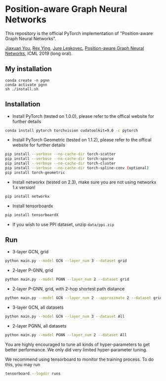 # Position-aware Graph Neural Networks
This repository is the official PyTorch implementation of "Position-aware Graph Neural Networks".

[Jiaxuan You](https://cs.stanford.edu/~jiaxuan/), [Rex Ying](https://cs.stanford.edu/people/rexy/), [Jure Leskovec](https://cs.stanford.edu/people/jure/index.html), [Position-aware Graph Neural Networks](http://proceedings.mlr.press/v97/you19b/you19b.pdf), ICML 2019 (long oral).

## My installation

    conda create -n pgnn
    conda activate pgnn
    sh ./install.sh

## Installation

- Install PyTorch (tested on 1.0.0), please refer to the offical website for further details
```bash
conda install pytorch torchvision cudatoolkit=9.0 -c pytorch
```
- Install PyTorch Geometric (tested on 1.1.2), please refer to the offical website for further details
```bash
pip install --verbose --no-cache-dir torch-scatter
pip install --verbose --no-cache-dir torch-sparse
pip install --verbose --no-cache-dir torch-cluster
pip install --verbose --no-cache-dir torch-spline-conv (optional)
pip install torch-geometric
```
- Install networkx (tested on 2.3), make sure you are not using networkx 1.x version!
```bash
pip install networkx
```
- Install tensorboardx
```bash
pip install tensorboardX
```
- If you wish to use PPI dataset, unzip `data/ppi.zip`


## Run
- 3-layer GCN, grid
```bash
python main.py --model GCN --layer_num 3 --dataset grid
```
- 2-layer P-GNN, grid
```bash
python main.py --model PGNN --layer_num 2 --dataset grid
```
- 2-layer P-GNN, grid, with 2-hop shortest path distance
```bash
python main.py --model GCN --layer_num 2 --approximate 2 --dataset grid
```
- 3-layer GCN, all datasets
```bash
python main.py --model GCN --layer_num 3 --dataset All
```
- 2-layer PGNN, all datasets
```bash
python main.py --model PGNN --layer_num 2 --dataset All
```
You are highly encouraged to tune all kinds of hyper-parameters to get better performance. We only did very limited hyper-parameter tuning.

We recommend using tensorboard to monitor the training process. To do this, you may run
```bash
tensorboard --logdir runs
```